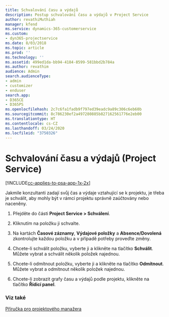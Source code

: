 ```yaml
---
title: Schvalování času a výdajů
description: Postup schvalování času a výdajů v Project Service
author: revathiMuthiah
manager: kfend
ms.service: dynamics-365-customerservice
ms.custom:
- dyn365-projectservice
ms.date: 8/03/2018
ms.topic: article
ms.prod: ''
ms.technology: ''
ms.assetid: 499ed1da-bb94-4184-8599-581bbd2b784a
ms.author: revathim
audience: Admin
search.audienceType:
- admin
- customizer
- enduser
search.app:
- D365CE
- D365PS
ms.openlocfilehash: 2c7c6fa1fadb9f797ed39eadc9a89c306c6eb60b
ms.sourcegitcommit: 8c786230ef2a497280885b827162561776e2eb00
ms.translationtype: HT
ms.contentlocale: cs-CZ
ms.lasthandoff: 03/24/2020
ms.locfileid: "3750326"
---
```

# <a name="approve-time-and-expenses-project-service"></a>Schvalování času a výdajů (Project Service)

[!INCLUDE[cc-applies-to-psa-app-1x-2x](../includes/cc-applies-to-psa-app-1x-2x.md)]

Jakmile konzultanti zadají svůj čas a výdaje vztahující se k projektu, je třeba je schválit, aby mohly být v rámci projektu správně zaúčtovány nebo naceněny.  
  
1.  Přejděte do části **Project Service > Schválení**.  
  
2.  Kliknutím na položku ji schvalte.  
  
3.  Na kartách **Časové záznamy**, **Výdajové položky** a **Absence/Dovolená** zkontrolujte každou položku a v případě potřeby proveďte změny.  
  
4.  Chcete-li schválit položku, vyberte ji a klikněte na tlačítko **Schválit**. Můžete vybrat a schválit několik položek najednou.  
  
5.  Chcete-li odmítnout položku, vyberte ji a klikněte na tlačítko **Odmítnout**. Můžete vybrat a odmítnout několik položek najednou.  
  
6.  Chcete-li zobrazit grafy času a výdajů podle projektu, klikněte na tlačítko **Řídicí panel**.  
  
### <a name="see-also"></a>Viz také  
 [Příručka pro projektového manažera](../project-service/project-manager-guide.md)
